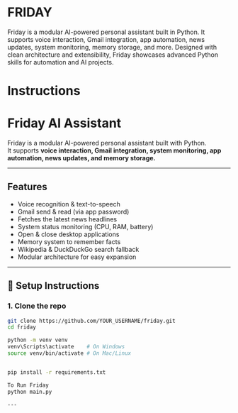 # FRIDAY
Friday is a modular AI-powered personal assistant built in Python. It supports voice interaction, Gmail integration, app automation, news updates, system monitoring, memory storage, and more. Designed with clean architecture and extensibility, Friday showcases advanced Python skills for automation and AI projects.
# Instructions
# Friday AI Assistant

Friday is a modular AI-powered personal assistant built with Python.  
It supports **voice interaction, Gmail integration, system monitoring, app automation, news updates, and memory storage.**

---

##  Features
-  Voice recognition & text-to-speech  
- Gmail send & read (via app password)  
-  Fetches the latest news headlines  
-  System status monitoring (CPU, RAM, battery)  
-  Open & close desktop applications  
-  Memory system to remember facts  
-  Wikipedia & DuckDuckGo search fallback  
-  Modular architecture for easy expansion  

---

## 🚀 Setup Instructions

### 1. Clone the repo
```bash
git clone https://github.com/YOUR_USERNAME/friday.git
cd friday

python -m venv venv
venv\Scripts\activate    # On Windows
source venv/bin/activate # On Mac/Linux


pip install -r requirements.txt

To Run Friday
python main.py

---

